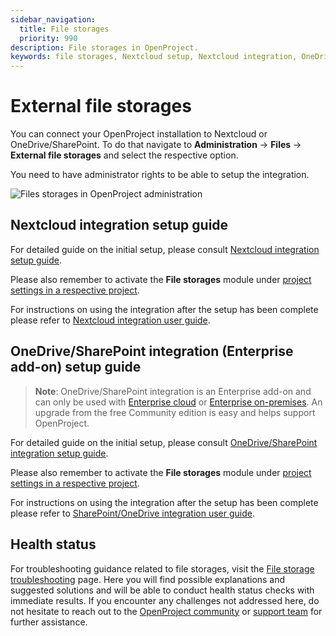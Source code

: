 ```yaml
---
sidebar_navigation:
  title: File storages
  priority: 990
description: File storages in OpenProject.
keywords: file storages, Nextcloud setup, Nextcloud integration, OneDrive setup, Sharepoint setup, OneDrive, Sharepoint
---
```


# External file storages

You can connect your OpenProject installation to Nextcloud or OneDrive/SharePoint. To do that navigate to **Administration** -> **Files** -> **External file storages** and select the respective option.

You need to have administrator rights to be able to setup the integration.

![Files storages in OpenProject administration](openproject_admin_guide_file_storages.png)

## Nextcloud integration setup guide

For detailed guide on the initial setup, please consult [Nextcloud integration setup guide](../../integrations/nextcloud/).

Please also remember to activate the **File storages** module under [project settings in a respective project](../../../user-guide/projects/project-settings/files/).

For instructions on using the integration after the setup has been complete please refer to [Nextcloud integration user guide](../../../user-guide/file-management/nextcloud-integration/).

## OneDrive/SharePoint integration (Enterprise add-on) setup guide

> **Note**: OneDrive/SharePoint integration is an Enterprise add-on and can only be used with [Enterprise cloud](../../../enterprise-guide/enterprise-cloud-guide/) or [Enterprise on-premises](../../../enterprise-guide/enterprise-on-premises-guide/). An upgrade from the free Community edition is easy and helps support OpenProject.

For detailed guide on the initial setup, please consult [OneDrive/SharePoint integration setup guide](../../integrations/one-drive/).

Please also remember to activate the **File storages** module under [project settings in a respective project](../../../user-guide/projects/project-settings/files/).

For instructions on using the integration after the setup has been complete please refer to [SharePoint/OneDrive integration user guide](../../../user-guide/file-management/one-drive-integration/).

## Health status

For troubleshooting guidance related to file storages, visit
the [File storage troubleshooting](./health-status) page. Here you will find possible explanations and
suggested solutions and will be able to conduct health status checks with immediate results. If you encounter any
challenges not addressed here, do not hesitate to reach out to
the [OpenProject community](https://community.openproject.org/projects/openproject/forums)
or [support team](https://www.openproject.org/contact/) for further assistance.
